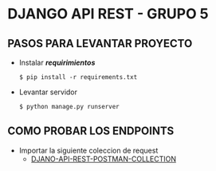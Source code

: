 # DJANGO API REST - GRUPO 5

## PASOS PARA LEVANTAR PROYECTO

* Instalar __*requirimientos*__

  `$ pip install -r requirements.txt`

* Levantar servidor

    `$ python manage.py runserver`
## COMO PROBAR LOS ENDPOINTS

* Importar la siguiente coleccion de request
  * [DJANO-API-REST-POSTMAN-COLLECTION](https://github.com/franciscolmos/API-REST-DJANGO/blob/dev/ecommerce/assets/API-REST-DJANGO.postman_collection.json)
 